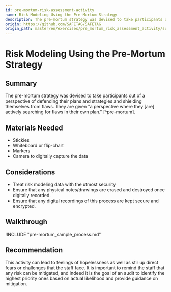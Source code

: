 ```yaml
---
id: pre-mortum-risk-assessment-activity
name: Risk Modeling Using the Pre-Mortum Strategy
description: The pre-mortum strategy was devised to take participants out of a perspective of defending their plans and strategies...
origin: https://github.com/SAFETAG/SAFETAG
origin_path: master/en/exercises/pre_mortum_risk_assessment_activity/summary.md
---
```

# Risk Modeling Using the Pre-Mortum Strategy

## Summary

The pre-mortum strategy was devised to take participants out of a perspective of defending their plans and strategies and shielding themselves from flaws. They are given "a perspective where they [are] actively searching for flaws in their own plan." [^pre-mortum]. 


## Materials Needed

* Stickies
* Whiteboard or flip-chart
* Markers
* Camera to digitally capture the data

## Considerations

  * Treat risk modeling data with the utmost security
  * Ensure that any physical notes/drawings are erased and destroyed once digitally recorded.
  * Ensure that any digital recordings of this process are kept secure and encrypted. 

## Walkthrough

!INCLUDE "pre-mortum_sample_process.md"

## Recommendation

This activity can lead to feelings of hopelessness as well as stir up direct fears or challenges that the staff face. It is important to remind the staff that any risk can be mitigated, and indeed it is the goal of an audit to identify the highest priority ones based on actual likelihood and provide guidance on mitigation.
